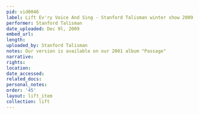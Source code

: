 ```yaml
---
pid: vid0046
label: Lift Ev'ry Voice And Sing - Stanford Talisman winter show 2009
performer: Stanford Talisman
date_uploaded: Dec 9l, 2009
embed_url: 
length: 
uploaded_by: Stanford Talisman
notes: Our version is available on our 2001 album "Passage"
narrative: 
rights: 
location: 
date_accessed: 
related_docs: 
personal_notes: 
order: '45'
layout: lift_item
collection: lift
---
```

